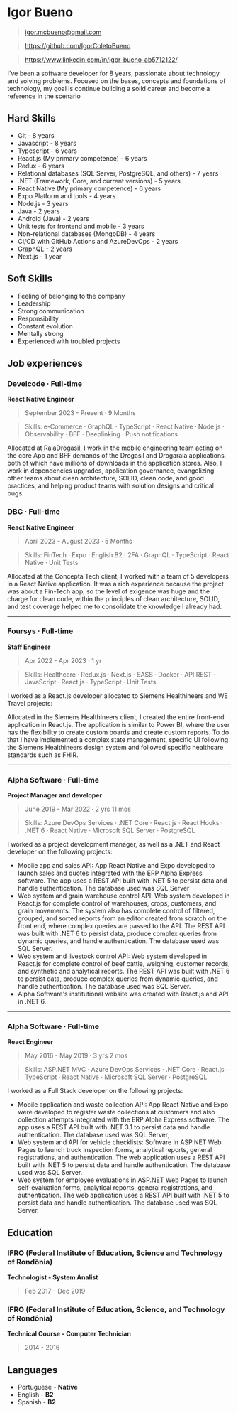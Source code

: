 # Igor Bueno

> igor.mcbueno@gmail.com

> https://github.com/IgorColetoBueno

> https://www.linkedin.com/in/igor-bueno-ab5712122/

I've been a software developer for 8 years, passionate about technology and solving problems. Focused on the bases, concepts and foundations of technology, my goal is continue building a solid career and become a reference in the scenario

## Hard Skills

- Git - 8 years
- Javascript - 8 years
- Typescript - 6 years
- React.js (My primary competence) - 6 years
- Redux - 6 years
- Relational databases (SQL Server, PostgreSQL, and others) - 7 years
- .NET (Framework, Core, and current versions) - 5 years
- React Native (My primary competence) - 6 years
- Expo Platform and tools - 4 years
- Node.js - 3 years
- Java - 2 years
- Android (Java) - 2 years
- Unit tests for frontend and mobile - 3 years
- Non-relational databases (MongoDB) - 4 years
- CI/CD with GitHub Actions and AzureDevOps - 2 years
- GraphQL - 2 years
- Next.js - 1 year

## Soft Skills

- Feeling of belonging to the company
- Leadership
- Strong communication
- Responsibility
- Constant evolution
- Mentally strong
- Experienced with troubled projects

## Job experiences

### Develcode · Full-time
**React Native Engineer**
> September 2023 - Present · 9 Months

> Skills: e-Commerce · GraphQL · TypeScript · React Native · Node.js · Observability · BFF · Deeplinking · Push notifications

Allocated at RaiaDrogasil, I work in the mobile engineering team acting on the core App and BFF demands of the Drogasil and Drogaraia applications, both of which have millions of downloads in the application stores. Also, I work in dependencies upgrades, application governance, evangelizing other teams about clean architecture, SOLID, clean code, and good practices, and helping product teams with solution designs and critical bugs.

### DBC · Full-time
**React Native Engineer**
> April 2023 - August 2023 · 5 Months

> Skills: FinTech · Expo · English B2 · 2FA · GraphQL · TypeScript · React Native · Unit Tests

Allocated at the Concepta Tech client, I worked with a team of 5 developers in a React Native application. It was a rich experience because the project was about a Fin-Tech app, so the level of exigence was huge and the charge for clean code, within the principles of clean architecture, SOLID, and test coverage helped me to consolidate the knowledge I already had. 

---
### Foursys · Full-time
**Staff Engineer**
> Apr 2022 - Apr 2023 · 1 yr

> Skills: Healthcare · Redux.js · Next.js · SASS · Docker · API REST · JavaScript · React.js · TypeScript · Unit Tests

I worked as a React.js developer allocated to Siemens Healthineers and WE Travel projects:

Allocated in the Siemens Healthineers client, I created the entire front-end application in React.js. The application is similar to Power BI, where the user has the flexibility to create custom boards and create custom reports. To do that I have implemented a complex state management, specific UI following the Siemens Healthineers design system and followed specific healthcare standards such as FHIR.

---
### Alpha Software · Full-time
**Project Manager and developer**
> June 2019 - Mar 2022 · 2 yrs 11 mos

> Skills: Azure DevOps Services · .NET Core · React.js · React Hooks · .NET 6 · React Native · Microsoft SQL Server · PostgreSQL

I worked as a project development manager, as well as a .NET and React developer on the following projects:

- Mobile app and sales API: App React Native and Expo developed to launch sales and quotes integrated with the ERP Alpha Express software. The app uses a REST API built with .NET 5 to persist data and handle authentication. The database used was SQL Server
- Web system and grain warehouse control API: Web system developed in React.js for complete control of warehouses, crops, customers, and grain movements. The system also has complete control of filtered, grouped, and sorted reports from an editor created from scratch on the front end, where complex queries are passed to the API. The REST API was built with .NET 6 to persist data, produce complex queries from dynamic queries, and handle authentication. The database used was SQL Server.
- Web system and livestock control API: Web system developed in React.js for complete control of beef cattle, weighing, customer records, and synthetic and analytical reports. The REST API was built with .NET 6 to persist data, produce complex queries from dynamic queries, and handle authentication. The database used was SQL Server.
- Alpha Software's institutional website was created with React.js and API in .NET 6.

---
### Alpha Software · Full-time
**React Engineer**
> May 2016 - May 2019 · 3 yrs 2 mos

> Skills: ASP.NET MVC · Azure DevOps Services · .NET Core · React.js · TypeScript · React Native · Microsoft SQL Server · PostgreSQL

I worked as a Full Stack developer on the following projects:
- Mobile application and waste collection API: App React Native and Expo were developed to register waste collections at customers and also collection attempts integrated with the ERP Alpha Express software. The app uses a REST API built with .NET 3.1 to persist data and handle authentication. The database used was SQL Server;
- Web system and API for vehicle checklists: Software in ASP.NET Web Pages to launch truck inspection forms, analytical reports, general registrations, and authentication. The web application uses a REST API built with .NET 5 to persist data and handle authentication. The database used was SQL Server.
- Web system for employee evaluations in ASP.NET Web Pages to launch self-evaluation forms, analytical reports, general registrations, and authentication. The web application uses a REST API built with .NET 5 to persist data and handle authentication. The database used was SQL Server.

## Education

### IFRO (Federal Institute of Education, Science and Technology of Rondônia)
**Technologist - System Analist**
> Feb 2017 - Dec 2019

### IFRO (Federal Institute of Education, Science, and Technology of Rondônia)
**Technical Course - Computer Technician**
> 2014 - 2016

## Languages

- Portuguese - **Native**
- English - **B2**
- Spanish - **B2**
